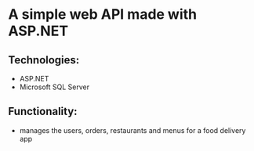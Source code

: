 # A simple web API made with ASP.NET 

## Technologies:
* ASP.NET
* Microsoft SQL Server

## Functionality:
* manages the users, orders, restaurants and menus for a food delivery app
